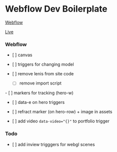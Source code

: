 # Webflow Dev Boilerplate

[Webflow](https://webflow.com/design/filippo-ruffini-5393306dedb0840665b7ace)

[Live](https://filippo-ruffini-5393306dedb0840665b7ace.webflow.io/)

### Webflow

- [ ] canvas

- [ ] triggers for changing model

- [ ] remove lenis from site code
  - [ ] remove import script

- [ ] markers for tracking (hero-w)

- [ ] data-e on hero triggers

- [ ] refract marker (on hero-row) + image in assets

- [ ] add video `data-video="{}"` to portfolio trigger

### Todo

- [ ] add inview trigggers for webgl scenes
